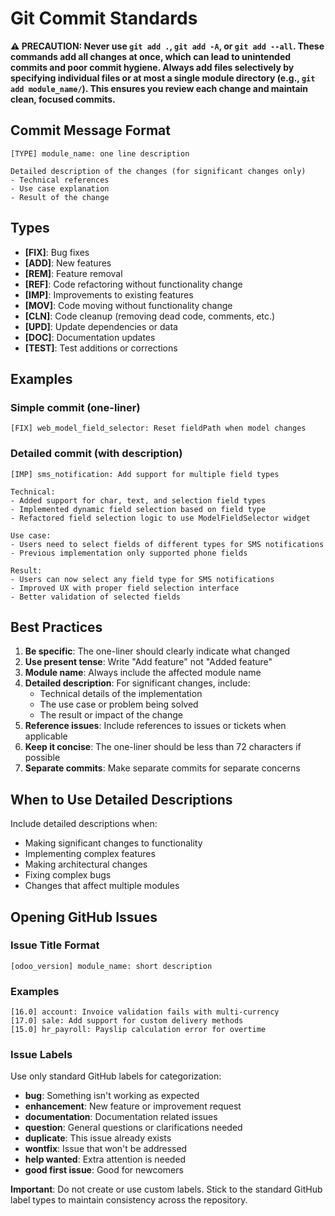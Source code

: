 # Git Commit Standards

**⚠️ PRECAUTION: Never use `git add .`, `git add -A`, or `git add --all`. These commands add all changes at once, which can lead to unintended commits and poor commit hygiene. Always add files selectively by specifying individual files or at most a single module directory (e.g., `git add module_name/`). This ensures you review each change and maintain clean, focused commits.**

## Commit Message Format

```
[TYPE] module_name: one line description

Detailed description of the changes (for significant changes only)
- Technical references
- Use case explanation
- Result of the change
```

## Types

- **[FIX]**: Bug fixes
- **[ADD]**: New features
- **[REM]**: Feature removal
- **[REF]**: Code refactoring without functionality change
- **[IMP]**: Improvements to existing features
- **[MOV]**: Code moving without functionality change
- **[CLN]**: Code cleanup (removing dead code, comments, etc.)
- **[UPD]**: Update dependencies or data
- **[DOC]**: Documentation updates
- **[TEST]**: Test additions or corrections

## Examples

### Simple commit (one-liner)

```
[FIX] web_model_field_selector: Reset fieldPath when model changes
```

### Detailed commit (with description)

```
[IMP] sms_notification: Add support for multiple field types

Technical:
- Added support for char, text, and selection field types
- Implemented dynamic field selection based on field type
- Refactored field selection logic to use ModelFieldSelector widget

Use case:
- Users need to select fields of different types for SMS notifications
- Previous implementation only supported phone fields

Result:
- Users can now select any field type for SMS notifications
- Improved UX with proper field selection interface
- Better validation of selected fields
```

## Best Practices

1. **Be specific**: The one-liner should clearly indicate what changed
2. **Use present tense**: Write "Add feature" not "Added feature"
3. **Module name**: Always include the affected module name
4. **Detailed description**: For significant changes, include:
   - Technical details of the implementation
   - The use case or problem being solved
   - The result or impact of the change
5. **Reference issues**: Include references to issues or tickets when applicable
6. **Keep it concise**: The one-liner should be less than 72 characters if possible
7. **Separate commits**: Make separate commits for separate concerns

## When to Use Detailed Descriptions

Include detailed descriptions when:
- Making significant changes to functionality
- Implementing complex features
- Making architectural changes
- Fixing complex bugs
- Changes that affect multiple modules

## Opening GitHub Issues

### Issue Title Format

```
[odoo_version] module_name: short description
```

### Examples

```
[16.0] account: Invoice validation fails with multi-currency
[17.0] sale: Add support for custom delivery methods
[15.0] hr_payroll: Payslip calculation error for overtime
```

### Issue Labels

Use only standard GitHub labels for categorization:

- **bug**: Something isn't working as expected
- **enhancement**: New feature or improvement request
- **documentation**: Documentation related issues
- **question**: General questions or clarifications needed
- **duplicate**: This issue already exists
- **wontfix**: Issue that won't be addressed
- **help wanted**: Extra attention is needed
- **good first issue**: Good for newcomers

**Important**: Do not create or use custom labels. Stick to the standard GitHub label types to maintain consistency across the repository.
